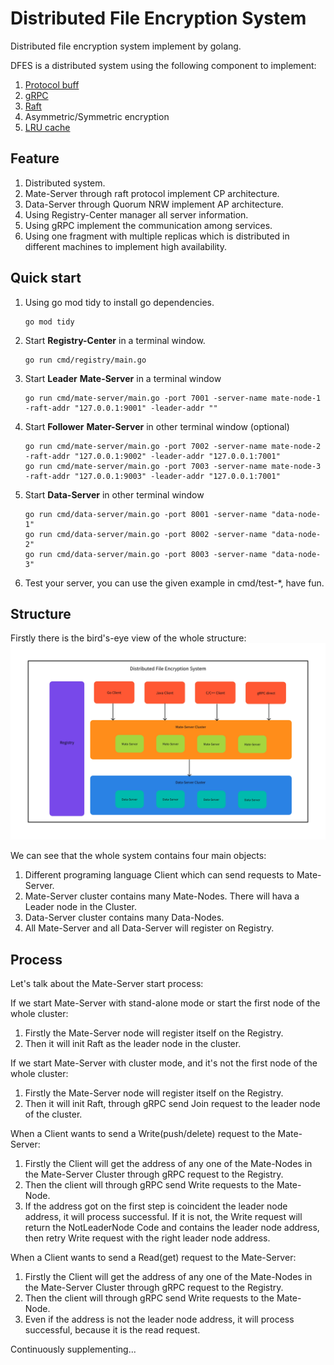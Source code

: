 Distributed File Encryption System
==================================

Distributed file encryption system implement by golang.

DFES is a distributed system using the following component to implement:
1. [Protocol buff](https://github.com/protocolbuffers/protobuf)
2. [gRPC](https://github.com/grpc/grpc)
3. [Raft](https://github.com/hashicorp/raft)
4. Asymmetric/Symmetric encryption
5. [LRU cache](https://github.com/hashicorp/golang-lru)

Feature
-------
1. Distributed system.
2. Mate-Server through raft protocol implement CP architecture.
3. Data-Server through Quorum NRW implement AP architecture.
4. Using Registry-Center manager all server information.
5. Using gRPC implement the communication among services.
6. Using one fragment with multiple replicas which is distributed in different machines to implement high availability.

Quick start
-----------
1. Using go mod tidy to install go dependencies.
    ```shell
    go mod tidy
    ```
2. Start **Registry-Center** in a terminal window.
   ```shell
   go run cmd/registry/main.go 
   ```
3. Start **Leader** **Mate-Server** in a terminal window
    ```shell
    go run cmd/mate-server/main.go -port 7001 -server-name mate-node-1 -raft-addr "127.0.0.1:9001" -leader-addr ""
    ```
4. Start **Follower** **Mater-Server** in other terminal window (optional)
    ```shell
    go run cmd/mate-server/main.go -port 7002 -server-name mate-node-2 -raft-addr "127.0.0.1:9002" -leader-addr "127.0.0.1:7001"
    go run cmd/mate-server/main.go -port 7003 -server-name mate-node-3 -raft-addr "127.0.0.1:9003" -leader-addr "127.0.0.1:7001"
    ```
5. Start **Data-Server** in other terminal window
    ```shell
    go run cmd/data-server/main.go -port 8001 -server-name "data-node-1"
    go run cmd/data-server/main.go -port 8002 -server-name "data-node-2"
    go run cmd/data-server/main.go -port 8003 -server-name "data-node-3"
    ```
6. Test your server, you can use the given example in cmd/test-*, have fun.

Structure
---------
Firstly there is the bird's-eye view of the whole structure:
![Structure](./doc/img/structure.jpg)

We can see that the whole system contains four main objects:

1. Different programing language Client which can send requests to Mate-Server.
2. Mate-Server cluster contains many Mate-Nodes. There will hava a Leader node in the Cluster.
3. Data-Server cluster contains many Data-Nodes.
4. All Mate-Server and all Data-Server will register on Registry.

Process
-------

Let's talk about the Mate-Server start process:

If we start Mate-Server with stand-alone mode or start the first node of the whole cluster:

1. Firstly the Mate-Server node will register itself on the Registry.
2. Then it will init Raft as the leader node in the cluster.

If we start Mate-Server with cluster mode, and it's not the first node of the whole cluster:

1. Firstly the Mate-Server node will register itself on the Registry.
2. Then it will init Raft, through gRPC send Join request to the leader node of the cluster.

When a Client wants to send a Write(push/delete) request to the Mate-Server:

1. Firstly the Client will get the address of any one of the Mate-Nodes in the Mate-Server Cluster through gRPC request to the Registry.
2. Then the client will through gRPC send Write requests to the Mate-Node.
3. If the address got on the first step is coincident the leader node address, it will process successful. If it is not, the Write request will return the NotLeaderNode Code and contains the leader node address, then retry Write request with the right leader node address.

When a Client wants to send a Read(get) request to the Mate-Server:

1. Firstly the Client will get the address of any one of the Mate-Nodes in the Mate-Server Cluster through gRPC request to the Registry.
2. Then the client will through gRPC send Write requests to the Mate-Node.
3. Even if the address is not the leader node address, it will process successful, because it is the read request.



Continuously supplementing...
